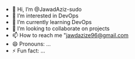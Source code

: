- 👋 Hi, I’m @JawadAziz-sudo
- 👀 I’m interested in DevOps
- 🌱 I’m currently learning DevOps
- 💞️ I’m looking to collaborate on projects
- 📫 How to reach me "jawdazize96@gmail.com
- 😄 Pronouns: ...
- ⚡ Fun fact: ...

<!---
JawadAziz-sudo/JawadAziz-sudo is a ✨ special ✨ repository because its `README.md` (this file) appears on your GitHub profile.
You can click the Preview link to take a look at your changes.
--->
